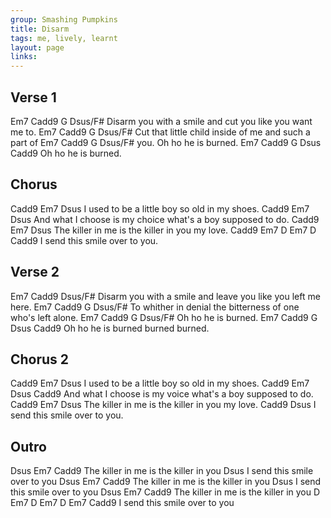 ```yaml
---
group: Smashing Pumpkins
title: Disarm
tags: me, lively, learnt
layout: page
links:
---
```


## Verse 1

Em7              Cadd9     G                      Dsus/F#
Disarm you with a smile and cut you like you want me to.
Em7             Cadd9   G                     Dsus/F#
Cut that little child inside of me and such a part of
Em7   Cadd9    G      Dsus/F#
you. Oh ho he is burned.
Em7    Cadd9    G       Dsus   Cadd9
    Oh ho he is burned.

## Chorus

Cadd9                     Em7    Dsus
    I used to be a little boy so old in my shoes.
Cadd9                       Em7             Dsus
    And what I choose is my choice what's a boy supposed to do.
Cadd9                                 Em7    Dsus
    The killer in me is the killer in you my love.
Cadd9                         Em7   D   Em7   D   Cadd9
    I send this smile over to you.

## Verse 2

   Em7            Cadd9                        Dsus/F#
Disarm you with a smile and leave you like you left me here.
   Em7          Cadd9    G                       Dsus/F#
To whither in denial the bitterness of one who's left alone.
Em7    Cadd9    G      Dsus/F#
     Oh ho he is burned.
Em7    Cadd9    G      Dsus   Cadd9
    Oh ho he is burned burned burned.

## Chorus 2

Cadd9                     Em7    Dsus
    I used to be a little boy so old in my shoes.
Cadd9                       Em7            Dsus            Cadd9
    And what I choose is my voice what's a boy supposed to do.
Cadd9                                 Em7    Dsus
    The killer in me is the killer in you my love.
Cadd9                         Dsus
    I send this smile over to you.

## Outro

Dsus             Em7                 Cadd9
    The killer in me is the killer in you
                                  Dsus
    I send this smile over to you
Dsus             Em7                 Cadd9
    The killer in me is the killer in you
                                  Dsus
    I send this smile over to you
Dsus              Em7                 Cadd9
    The killer in me is the killer in you
                              D    Em7    D   Em7    D   Em7   Cadd9
    I send this smile over to you
